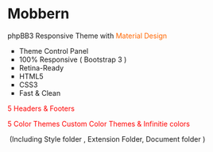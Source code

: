 # Mobbern
<p>phpBB3 Responsive Theme with <span style="color: #ff6600;">Material Design</span></p>
<ul style="list-style-type: square;">
<li>Theme Control Panel</li>
<li>100% Responsive ( Bootstrap 3 )</li>
<li>Retina-Ready</li>
<li>HTML5</li>
<li>CSS3</li>
<li>Fast &amp; Clean</li>
</ul>
<p><span style="color: #ff0000;">5 Headers &amp; Footers </span></p>
<p><span style="color: #ff0000;">5 Color Themes Custom Color Themes &amp; Infinitie colors</span></p>
<p>&nbsp;(Including Style folder , Extension Folder, Document folder )</p>
